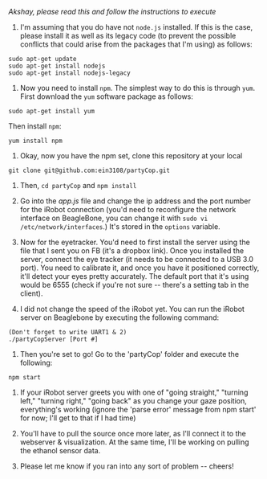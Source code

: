 *Akshay, please read this and follow the instructions to execute*

1. I'm assuming that you do have not `node.js` installed. If this is the case, please install it as well as its legacy code (to prevent the possible conflicts that could arise from the packages that I'm using) as follows:
  ```
  sudo apt-get update
  sudo apt-get install nodejs
  sudo apt-get install nodejs-legacy
  ```

1. Now you need to install `npm`. The simplest way to do this is through `yum`. First download the `yum` software package as follows:

  ```
  sudo apt-get install yum
  ```

  Then install `npm`:
  ```
  yum install npm
  ```

1. Okay, now you have the npm set, clone this repository at your local
  ```
  git clone git@github.com:ein3108/partyCop.git
  ```

1. Then, `cd partyCop` and `npm install`

1. Go into the *app.js* file and change the ip address and the port number for the iRobot connection (you'd need to reconfigure the network interface on BeagleBone, you can change it with `sudo vi /etc/network/interfaces`.) It's stored in the `options` variable. 

1. Now for the eyetracker. You'd need to first install the server using the file that I sent you on FB (it's a dropbox link). Once you installed the server, connect the eye tracker (it needs to be connected to a USB 3.0 port). You need to calibrate it, and once you have it positioned correctly, it'll detect your eyes pretty accurately. The default port that it's using would be 6555 (check if you're not sure -- there's a setting tab in the client). 

1. I did not change the speed of the iRobot yet. You can run the iRobot server on Beaglebone by executing the following command:
  ```
  (Don't forget to write UART1 & 2)
  ./partyCopServer [Port #]
  ```

1. Then you're set to go! Go to the 'partyCop' folder and execute the following:
  ```
  npm start
  ```

1. If your iRobot server greets you with one of "going straight," "turning left," "turning right," "going back"  as you change your gaze position, everything's working (ignore the 'parse error' message from npm start' for now; I'll get to that if I had time)

1. You'll have to pull the source once more later, as I'll connect it to the webserver & visualization. At the same time, I'll be working on pulling the ethanol sensor data.

1. Please let me know if you ran into any sort of problem -- cheers!
